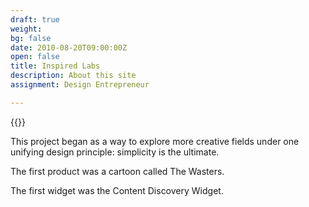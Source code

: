 ```yaml
---
draft: true
weight:
bg: false
date: 2010-08-20T09:00:00Z
open: false
title: Inspired Labs
description: About this site
assignment: Design Entrepreneur

---
```


{{<flkty
  color="blue"
  src="images/iwa-alessandroronca-01.jpg"
  title="AlessandRoronca.it"
  selectCell="flkty.selectCell( value, isWrapped, isInstant )" >}}

This project began as a way to explore more creative fields under one unifying design principle: simplicity is the ultimate.

The first product was a cartoon called The Wasters.

The first widget was the Content Discovery Widget. <!-- https://inspiredlabs.co.uk/cdw1/ -->
